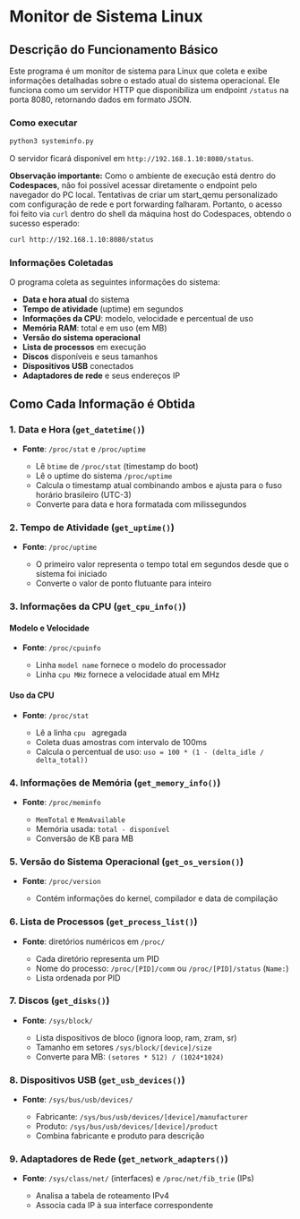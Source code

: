 
# Monitor de Sistema Linux

## Descrição do Funcionamento Básico

Este programa é um monitor de sistema para Linux que coleta e exibe informações detalhadas sobre o estado atual do sistema operacional. Ele funciona como um servidor HTTP que disponibiliza um endpoint `/status` na porta 8080, retornando dados em formato JSON.

### Como executar

```bash
python3 systeminfo.py
````

O servidor ficará disponível em `http://192.168.1.10:8080/status`.

**Observação importante:**
Como o ambiente de execução está dentro do **Codespaces**, não foi possível acessar diretamente o endpoint pelo navegador do PC local. Tentativas de criar um start\_qemu personalizado com configuração de rede e port forwarding falharam.
Portanto, o acesso foi feito via `curl` dentro do shell da máquina host do Codespaces, obtendo o sucesso esperado:

```bash
curl http://192.168.1.10:8080/status
```

### Informações Coletadas

O programa coleta as seguintes informações do sistema:

* **Data e hora atual** do sistema
* **Tempo de atividade** (uptime) em segundos
* **Informações da CPU**: modelo, velocidade e percentual de uso
* **Memória RAM**: total e em uso (em MB)
* **Versão do sistema operacional**
* **Lista de processos** em execução
* **Discos** disponíveis e seus tamanhos
* **Dispositivos USB** conectados
* **Adaptadores de rede** e seus endereços IP

## Como Cada Informação é Obtida

### 1. Data e Hora (`get_datetime()`)

* **Fonte**: `/proc/stat` e `/proc/uptime`

  * Lê `btime` de `/proc/stat` (timestamp do boot)
  * Lê o uptime do sistema `/proc/uptime`
  * Calcula o timestamp atual combinando ambos e ajusta para o fuso horário brasileiro (UTC-3)
  * Converte para data e hora formatada com milissegundos

### 2. Tempo de Atividade (`get_uptime()`)

* **Fonte**: `/proc/uptime`

  * O primeiro valor representa o tempo total em segundos desde que o sistema foi iniciado
  * Converte o valor de ponto flutuante para inteiro

### 3. Informações da CPU (`get_cpu_info()`)

#### Modelo e Velocidade

* **Fonte**: `/proc/cpuinfo`

  * Linha `model name` fornece o modelo do processador
  * Linha `cpu MHz` fornece a velocidade atual em MHz

#### Uso da CPU

* **Fonte**: `/proc/stat`

  * Lê a linha `cpu ` agregada
  * Coleta duas amostras com intervalo de 100ms
  * Calcula o percentual de uso: `uso = 100 * (1 - (delta_idle / delta_total))`

### 4. Informações de Memória (`get_memory_info()`)

* **Fonte**: `/proc/meminfo`

  * `MemTotal` e `MemAvailable`
  * Memória usada: `total - disponível`
  * Conversão de KB para MB

### 5. Versão do Sistema Operacional (`get_os_version()`)

* **Fonte**: `/proc/version`

  * Contém informações do kernel, compilador e data de compilação

### 6. Lista de Processos (`get_process_list()`)

* **Fonte**: diretórios numéricos em `/proc/`

  * Cada diretório representa um PID
  * Nome do processo: `/proc/[PID]/comm` ou `/proc/[PID]/status` (`Name:`)
  * Lista ordenada por PID

### 7. Discos (`get_disks()`)

* **Fonte**: `/sys/block/`

  * Lista dispositivos de bloco (ignora loop, ram, zram, sr)
  * Tamanho em setores `/sys/block/[device]/size`
  * Converte para MB: `(setores * 512) / (1024*1024)`

### 8. Dispositivos USB (`get_usb_devices()`)

* **Fonte**: `/sys/bus/usb/devices/`

  * Fabricante: `/sys/bus/usb/devices/[device]/manufacturer`
  * Produto: `/sys/bus/usb/devices/[device]/product`
  * Combina fabricante e produto para descrição

### 9. Adaptadores de Rede (`get_network_adapters()`)

* **Fonte**: `/sys/class/net/` (interfaces) e `/proc/net/fib_trie` (IPs)

  * Analisa a tabela de roteamento IPv4
  * Associa cada IP à sua interface correspondente

